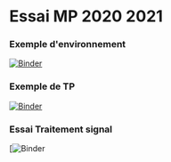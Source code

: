 # Essai MP 2020 2021
### Exemple d'environnement
[![Binder](https://mybinder.org/badge_logo.svg)](https://mybinder.org/v2/gh/jcamponovo/formation2020/master?urlpath=apps/environnement.ipynb)

### Exemple de TP
[![Binder](https://mybinder.org/badge_logo.svg)](https://mybinder.org/v2/gh/jcamponovo/formation2020/master?urlpath=apps/refraction2.ipynb)


### Essai Traitement signal
[![Binder](https://mybinder.org/v2/gh/jcamponovo/formation2020/bca1584a8191f7e794231196282fe87ba7c761fd?filepath=essai_signaux_periodiques.ipynb)
